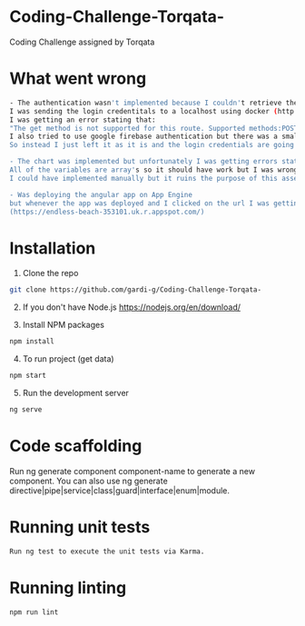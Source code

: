 # Coding-Challenge-Torqata-
Coding Challenge assigned by Torqata
# What went wrong
 ```sh
- The authentication wasn't implemented because I couldn't retrieve the jwt token. 
I was sending the login credentitals to a localhost using docker (http://localhost:8000/api/register).
I was getting an error stating that: 
"The get method is not supported for this route. Supported methods:POST."
I also tried to use google firebase authentication but there was a small issue which I couldn't find.
So instead I just left it as it is and the login credentials are going to the firebase backend.

- The chart was implemented but unfortunately I was getting errors stating that "result.series is not iterable". 
All of the variables are array's so it should have work but I was wrong, couldn't find the error. 
I could have implemented manually but it ruins the purpose of this assesment.

- Was deploying the angular app on App Engine
but whenever the app was deployed and I clicked on the url I was getting a "Not Found" error.
(https://endless-beach-353101.uk.r.appspot.com/)
 ```
# Installation 
  1. Clone the repo 
   ```sh
   git clone https://github.com/gardi-g/Coding-Challenge-Torqata-
   ```
  2. If you don't have Node.js https://nodejs.org/en/download/
 
  3. Install NPM packages
   ```sh
   npm install
   ```
   4. To run project (get data)
   ```sh
   npm start
   ```
   5. Run the development server
   ```sh
   ng serve
   ```
# Code scaffolding
Run ng generate component component-name to generate a new component. You can also use ng generate directive|pipe|service|class|guard|interface|enum|module.
# Running unit tests
```sh
Run ng test to execute the unit tests via Karma.
```
# Running linting
```sh
npm run lint
```
